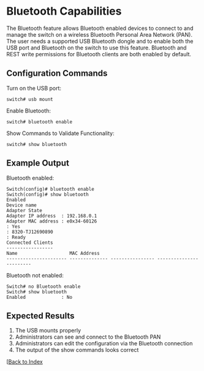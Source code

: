 # Bluetooth Capabilities 

The Bluetooth feature allows Bluetooth enabled devices to connect to and manage the switch on a wireless Bluetooth Personal Area Network (PAN). The user needs a supported USB Bluetooth dongle and to enable both the USB port and Bluetooth on the switch to use this feature. Bluetooth and REST write permissions for Bluetooth clients are both enabled by default. 

## Configuration Commands

Turn on the USB port: 

```
switch# usb mount
```

Enable Bluetooth: 

```
switch# bluetooth enable
```

Show Commands to Validate Functionality: 

```
switch# show bluetooth
```

## Example Output

Bluetooth enabled:

```
Switch(config)# bluetooth enable
Switch(config)# show bluetooth
Enabled
Device name
Adapter State
Adapter IP address  : 192.168.0.1
Adapter MAC address : e0x34-60126
: Yes
: 8320-TJ12690890
: Ready
Connected Clients
-----------------
Name                   MAC Address
---------------------- -------------- ---------------- ------------------------
```

Bluetooth not enabled:

```
Switch# no Bluetooth enable
Switch# show bluetooth
Enabled             : No
```

## Expected Results 

1. The USB mounts properly
1. Administrators can see and connect to the Bluetooth PAN
1. Administrators can edit the configuration via the Bluetooth connection 
1. The output of the show commands looks correct

[[Back to Index](../index.md)